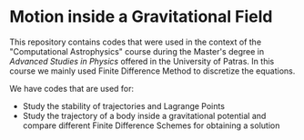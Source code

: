 # Motion inside a Gravitational Field

This repository contains codes that were used in the context of the "Computational Astrophysics" course during the Master's degree in *Advanced Studies in Physics* offered in the University of Patras. In this course we mainly used Finite Difference Method to discretize the equations.

We have codes that are used for:

* Study the stability of trajectories and Lagrange Points
* Study the trajectory of a body inside a gravitational potential and compare different Finite Difference Schemes for obtaining a solution
